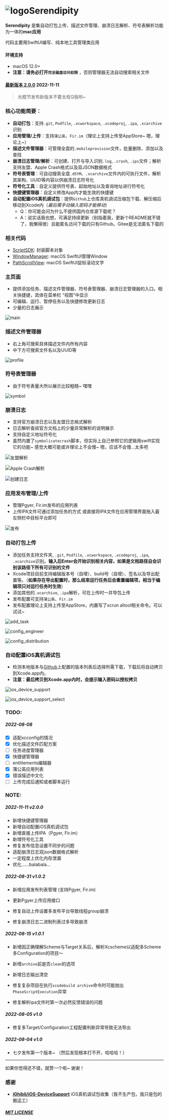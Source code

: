 # ![logo](Capture/logo.png)Serendipity
**Serendipity** 是集自动打包上传、描述文件管理、崩溃日志解析、符号表解析功能为一体的**mac应用**

代码主要用SwiftUI编写、纯本地工具管理类应用



#### 环境支持

- macOS 12.0+
- **注意：请务必打开`完全磁盘访问权限`** ，否则管理器无法自动搜索相关文件



#### [最新版本 2.0.0]([Serendipity.dmg](https://github.com/DanielHusx/Serendipity/releases/download/v2.0.0/Serendipity.dmg)) 2022-11-11
> 光棍节发布新版本不要太栓Q我哟~ 



### 核心功能简要：

- **自动打包**：支持`.git`, `Podfile`, `.xcworkspace`, `.xcodeproj`, `.ipa`, `.xcarchive`识别
- **应用管理/上传**：支持`蒲公英`、`Fir.im`（理论上支持上传至AppStore~ 嗯，理论上~）
- **描述文件管理器**：可管理全盘的`.mobileprovision`文件，批量删除、添加以及查找
- **崩溃日志管理/解析**：可创建、打开与导入识别`.log`, `.crash`, `.ips`文件；解析支持友盟、Apple Crash格式以及双JSON数据格式
- **符号表管理**：可自动搜索全盘`.dSYM`、`.xcarchive`文件内的可执行文件，解析其架构、UUID等内容以供崩溃日志符号化
- **符号化工具**：自定义提供符号表、起始地址以及查询地址进行符号化
- **快捷键管理器**：自定义修改App内才能生效的快捷键
- **自动配置iOS真机调试包**：提供`Github`上仓库真机调试压缩包下载、解压缩后移动到Xcode内（*最后需手动输入密码才能移动*）
    - Q：你可能会问为什么不提供国内仓库源下载呢？
    - A：说实话我也想，可满足持续更新（别指着我，更新个README就不错了，我懒得很）且能匿名访问下载的只有Github。Gitee是无法匿名下载的




### 相关代码
- [ScriptSDK](https://github.com/DanielHusx/ScriptSDK): 封装脚本对象
- [WindowManager](https://github.com/DanielHusx/WindowManagerDemo): macOS SwiftUI管理Window
- [PathScrollView](https://github.com/DanielHusx/PathScrollView): macOS SwiftUI鼠标滚动文字



### 主页面

- 提供添加任务、描述文件管理器、符号表管理器、崩溃日志管理器的入口。相关快捷键，具体在菜单栏 “视图”中显示
- 可编辑、运行、暂停任务以及快捷修改更新日志
- 少量的日志展示

![main](Capture/main.jpg)



### 描述文件管理器

- 右上角可搜索具体描述文件内所有内容
- 中下方可搜索文件名以及UUID等

![profile](Capture/profile.jpg)



### 符号表管理器

- 由于符号表量大所以展示比较粗糙~ 嘿嘿

![symbol](Capture/symbol.jpg)



### 崩溃日志

- 支持官方崩溃日志以及友盟日志格式解析
- 日志解析查阅官方文档上的少量异常解析的说明展示
- 支持自定义地址符号化
- 虽然内置了`symbolicatecrash`脚本，但实际上自己参照它的逻辑用swift实现它的功能~ 感觉大概可能或许理论上不会慢~ 嗯，应该不会慢...太多吧

![友盟解析](Capture/crashmanager.jpg)

![Apple Crash解析](Capture/crash_apple.jpg)

![创建日志](Capture/crash_new.jpg)



### 应用发布管理/上传

- 管理Pgyer, Fir.im发布的应用列表
- 上传IPA文件可通过添加任务的方式 或直接将IPA文件在应用管理界面拖入最左侧栏中目标平台即可

![发布](Capture/published.png)



### 自动打包上传

- 添加任务支持文件夹, `.git`, `Podfile`, `.xcworkspace`, `.xcodeproj`, `.ipa`, `.xcarchive`识别。**输入后Enter会开始识别相关内容，如果是文档路径自会识别该路径下所有可识别的文件**
- Xcode项目目前支持编辑版本号（自增）、build号（自增）、签名以及导出配置等。（**如果存在导出配置时，那么结束运行任务后会重置编辑项，相当于编辑项只对运行任务时生效**）
- 添加其他的`.xcarchive`, `.ipa`解析，可在上传时一并导包上传
- 发布配置可支持`蒲公英`、`Fir.im`
- 发布配置理论上支持上传至AppStore，内置写了xcrun altool相关命令。可以试试~

![add_task](Capture/add_task.jpg)

![config_engineer](Capture/config_engineer.jpg)

![config_distribution](Capture/config_distribution.jpg)



### 自动配置iOS真机调试包

-   检测本地版本与[Github](https://github.com/DanielHusx/DeviceSupports)上配置的版本列表后选择所需下载，下载后将自动拷贝到Xcode.app内。
-   **注意：最后拷贝到Xcode.app内时，会提示输入密码以授权拷贝**

![ios_device_support](Capture/iosdevicesupport.jpg)

![ios_device_support_select](Capture/iosdevicesupport_select.jpg)




### TODO:
##### 2022-08-08
- [x] 适配xcconfig的情况
- [x] 优化描述文件匹配方案
- [ ] 任务进度管理器
- [x] 快捷键管理器
- [ ] entitlements编辑器
- [x] 蒲公英应用列表
- [x] 错误描述中文化
- [ ] 上传完成后通知或者脚本运行

### NOTE:

##### 2022-11-11 v2.0.0

-   新增快捷键管理器
-   新增自动配置iOS真机调试包
-   新增直接上传IPA（Pgyer, Fir.im）
-   新增符号化工具
-   修复发布信息设置不同步的问题
-   适配崩溃日志双json数据格式解析
-   一定程度上优化内存泄漏
-   优化......balabala...

##### 2022-08-31 v1.0.2
- 新增应用发布列表管理 (支持Pgyer, Fir.im)

- 更新Pgyer上传应用接口

- 修复自动上传设置多发布平台导致线程group崩溃
- 修复崩溃日志二进制列表过多导致崩溃

##### 2022-08-15 v1.0.1
- 新增因正确理解Scheme与Target关系后，解析Xcscheme以适配多Scheme多Configuration的项目～
- 新增`archive`前是否`clean`的选项
- 新增日志输出清空

- 修复复杂项目在执行`xcodebuild archive`命令时可能抛出`PhaseScriptExecution`异常
- 修复解析ipa文件时第一次必然反馈错误的问题

##### 2022-08-05 v1.0

- 修复多Target/Configuration工程配置判断异常导致无法导出

##### 2022-08-04 v1.0

- 七夕发布第一个版本~ （然后发现根本打不开，哈哈哈！）


---
如果你觉得还不错，就赞一个啦~ 谢谢！



### 感谢

-   **[iGhibli/iOS-DeviceSupport](https://github.com/iGhibli/iOS-DeviceSupport)** iOS真机调试包收集（我不生产包，我只是包的搬运工）



##### [MIT LICENSE](LICENSE)

